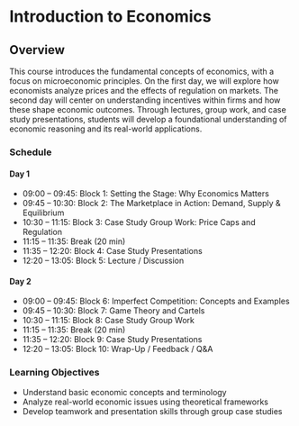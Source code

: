 # Introduction to Economics

## Overview
This course introduces the fundamental concepts of economics, with a focus on microeconomic principles. On the first day, we will explore how economists analyze prices and the effects of regulation on markets. The second day will center on understanding incentives within firms and how these shape economic outcomes. Through lectures, group work, and case study presentations, students will develop a foundational understanding of economic reasoning and its real-world applications.

### Schedule

#### Day 1

- 09:00 – 09:45: Block 1: Setting the Stage: Why Economics Matters  
- 09:45 – 10:30: Block 2: The Marketplace in Action: Demand, Supply & Equilibrium
- 10:30 – 11:15: Block 3: Case Study Group Work: Price Caps and Regulation
- 11:15 – 11:35: Break (20 min)
- 11:35 – 12:20: Block 4: Case Study Presentations
- 12:20 – 13:05: Block 5: Lecture / Discussion

#### Day 2

- 09:00 – 09:45: Block 6: Imperfect Competition: Concepts and Examples
- 09:45 – 10:30: Block 7: Game Theory and Cartels
- 10:30 – 11:15: Block 8: Case Study Group Work
- 11:15 – 11:35: Break (20 min)
- 11:35 – 12:20: Block 9: Case Study Presentations
- 12:20 – 13:05: Block 10: Wrap-Up / Feedback / Q&A

### Learning Objectives
- Understand basic economic concepts and terminology
- Analyze real-world economic issues using theoretical frameworks
- Develop teamwork and presentation skills through group case studies